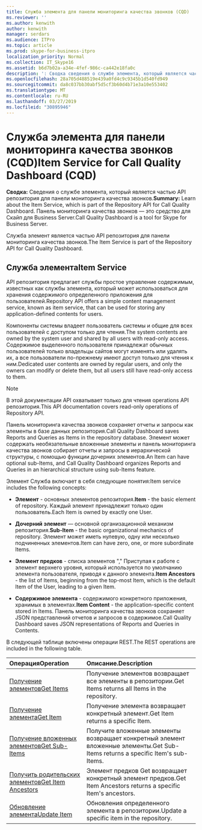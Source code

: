 ```yaml
---
title: Служба элемента для панели мониторинга качества звонков (CQD)
ms.reviewer: ''
ms.author: kenwith
author: kenwith
manager: serdars
ms.audience: ITPro
ms.topic: article
ms.prod: skype-for-business-itpro
localization_priority: Normal
ms.collection: IT_Skype16
ms.assetid: b6d7b02a-a34e-4fef-986c-ca442e18fa0c
description: ': Сводка сведения о службе элемента, который является частью API репозитория для панели мониторинга качества звонков. Панель мониторинга качества звонков — это средство для Скайп для Business Server.'
ms.openlocfilehash: 28a705d488519e439a0fd4c9c9345b1d540fd949
ms.sourcegitcommit: da8c037bb30abf5d5cf3b60d4b71e3a10e553402
ms.translationtype: MT
ms.contentlocale: ru-RU
ms.lasthandoff: 03/27/2019
ms.locfileid: "30895946"
---
```

# <a name="item-service-for-call-quality-dashboard-cqd"></a><span data-ttu-id="6c9e0-104">Служба элемента для панели мониторинга качества звонков (CQD)</span><span class="sxs-lookup"><span data-stu-id="6c9e0-104">Item Service for Call Quality Dashboard (CQD)</span></span>
 
<span data-ttu-id="6c9e0-105">**Сводка:** Сведения о службе элемента, который является частью API репозитория для панели мониторинга качества звонков.</span><span class="sxs-lookup"><span data-stu-id="6c9e0-105">**Summary:** Learn about the Item Service, which is part of the Repository API for Call Quality Dashboard.</span></span> <span data-ttu-id="6c9e0-106">Панель мониторинга качества звонков — это средство для Скайп для Business Server.</span><span class="sxs-lookup"><span data-stu-id="6c9e0-106">Call Quality Dashboard is a tool for Skype for Business Server.</span></span>
  
<span data-ttu-id="6c9e0-107">Служба элемент является частью API репозитория для панели мониторинга качества звонков.</span><span class="sxs-lookup"><span data-stu-id="6c9e0-107">The Item Service is part of the Repository API for Call Quality Dashboard.</span></span>
  
## <a name="item-service"></a><span data-ttu-id="6c9e0-108">Служба элемента</span><span class="sxs-lookup"><span data-stu-id="6c9e0-108">Item Service</span></span>

<span data-ttu-id="6c9e0-109">API репозитория предлагает службы простое управление содержимым, известных как службы элемента, который может использоваться для хранения содержимого определенного приложения для пользователей.</span><span class="sxs-lookup"><span data-stu-id="6c9e0-109">Repository API offers a simple content management service, known as item service, that can be used for storing any application-defined contents for users.</span></span> 
  
<span data-ttu-id="6c9e0-110">Компоненты системы владеет пользователь системы и общие для всех пользователей с доступом только для чтения.</span><span class="sxs-lookup"><span data-stu-id="6c9e0-110">The system contents are owned by the system user and shared by all users with read-only access.</span></span> <span data-ttu-id="6c9e0-111">Содержимое выделенного пользователя принадлежат обычных пользователей только владельцы сайтов могут изменять или удалять их, а все пользователи по-прежнему имеют доступ только для чтения к ним.</span><span class="sxs-lookup"><span data-stu-id="6c9e0-111">Dedicated user contents are owned by regular users, and only the owners can modify or delete them, but all users still have read-only access to them.</span></span>
  
> [!NOTE]
> <span data-ttu-id="6c9e0-112">В этой документации API охватывает только для чтения operations API репозитория.</span><span class="sxs-lookup"><span data-stu-id="6c9e0-112">This API documentation covers read-only operations of Repository API.</span></span> 
  
<span data-ttu-id="6c9e0-113">Панель мониторинга качества звонков сохраняет отчеты и запросы как элементы в базе данных репозитория.</span><span class="sxs-lookup"><span data-stu-id="6c9e0-113">Call Quality Dashboard saves Reports and Queries as Items in the repository database.</span></span> <span data-ttu-id="6c9e0-114">Элемент может содержать необязательные вложенные элементы и панель мониторинга качества звонков собирает отчеты и запросы в иерархической структуры, с помощью функции дочерних элементов.</span><span class="sxs-lookup"><span data-stu-id="6c9e0-114">An Item can have optional sub-Items, and Call Quality Dashboard organizes Reports and Queries in an hierarchical structure using sub-Items feature.</span></span>
  
<span data-ttu-id="6c9e0-115">Элемент Служба включает в себя следующие понятия:</span><span class="sxs-lookup"><span data-stu-id="6c9e0-115">Item service includes the following concepts:</span></span>
  
- <span data-ttu-id="6c9e0-116">**Элемент** - основных элементов репозитория.</span><span class="sxs-lookup"><span data-stu-id="6c9e0-116">**Item** - the basic element of repository.</span></span> <span data-ttu-id="6c9e0-117">Каждый элемент принадлежит только один пользователь.</span><span class="sxs-lookup"><span data-stu-id="6c9e0-117">Each Item is owned by exactly one User.</span></span>
    
- <span data-ttu-id="6c9e0-118">**Дочерний элемент** — основной организационной механизм репозитория.</span><span class="sxs-lookup"><span data-stu-id="6c9e0-118">**Sub-Item** - the basic organizational mechanics of repository.</span></span> <span data-ttu-id="6c9e0-119">Элемент может иметь нулевую, одну или несколько подчиненных элементов.</span><span class="sxs-lookup"><span data-stu-id="6c9e0-119">Item can have zero, one, or more subordinate Items.</span></span>
    
- <span data-ttu-id="6c9e0-120">**Элемент предков** - списка элементов "," Приступая к работе с элемент верхнего уровня, который используется по умолчанию элемента пользователя, приводя к данного элемента.</span><span class="sxs-lookup"><span data-stu-id="6c9e0-120">**Item Ancestors** - the list of Items, beginning from the top-most Item, which is the default Item of the User, leading to a given Item.</span></span>
    
- <span data-ttu-id="6c9e0-121">**Содержимое элемента** - содержимого конкретного приложения, хранимых в элементах.</span><span class="sxs-lookup"><span data-stu-id="6c9e0-121">**Item Content** - the application-specific content stored in Items.</span></span> <span data-ttu-id="6c9e0-122">Панель мониторинга качества звонков сохраняет JSON представлений отчетов и запросов в содержимое.</span><span class="sxs-lookup"><span data-stu-id="6c9e0-122">Call Quality Dashboard saves JSON representations of Reports and Queries in Contents.</span></span>
    
<span data-ttu-id="6c9e0-123">В следующей таблице включены операции REST.</span><span class="sxs-lookup"><span data-stu-id="6c9e0-123">The REST operations are included in the following table.</span></span>
  

|<span data-ttu-id="6c9e0-124">**Операция**</span><span class="sxs-lookup"><span data-stu-id="6c9e0-124">**Operation**</span></span>|<span data-ttu-id="6c9e0-125">**Описание**.</span><span class="sxs-lookup"><span data-stu-id="6c9e0-125">**Description**</span></span>|
|:-----|:-----|
|[<span data-ttu-id="6c9e0-126">Получение элементов</span><span class="sxs-lookup"><span data-stu-id="6c9e0-126">Get Items</span></span>](get-items.md) <br/> |<span data-ttu-id="6c9e0-127">Получение элементов возвращает все элементы в репозитории.</span><span class="sxs-lookup"><span data-stu-id="6c9e0-127">Get Items returns all Items in the repository.</span></span>  <br/> |
|[<span data-ttu-id="6c9e0-128">Получение элемента</span><span class="sxs-lookup"><span data-stu-id="6c9e0-128">Get Item</span></span>](get-item.md) <br/> |<span data-ttu-id="6c9e0-129">Получение элемента возвращает конкретный элемент.</span><span class="sxs-lookup"><span data-stu-id="6c9e0-129">Get Item returns a specific Item.</span></span>  <br/> |
|[<span data-ttu-id="6c9e0-130">Получение вложенных элементов</span><span class="sxs-lookup"><span data-stu-id="6c9e0-130">Get Sub-Items</span></span>](get-sub-items.md) <br/> |<span data-ttu-id="6c9e0-131">Получите вложенные элементы возвращает конкретный элемент вложенные элементы.</span><span class="sxs-lookup"><span data-stu-id="6c9e0-131">Get Sub-Items returns a specific Item's sub-Items.</span></span>  <br/> |
|[<span data-ttu-id="6c9e0-132">Получить родительских элементов</span><span class="sxs-lookup"><span data-stu-id="6c9e0-132">Get Item Ancestors</span></span>](get-item-ancestors.md) <br/> |<span data-ttu-id="6c9e0-133">Элемент предков Get возвращает конкретный элемент предков.</span><span class="sxs-lookup"><span data-stu-id="6c9e0-133">Get Item Ancestors returns a specific Item's ancestors.</span></span>  <br/> |
|[<span data-ttu-id="6c9e0-134">Обновление элемента</span><span class="sxs-lookup"><span data-stu-id="6c9e0-134">Update Item</span></span>](update-item.md) <br/> |<span data-ttu-id="6c9e0-135">Обновления определенного элемента в репозитории.</span><span class="sxs-lookup"><span data-stu-id="6c9e0-135">Update a specific item in the repository.</span></span>  <br/> |
   


